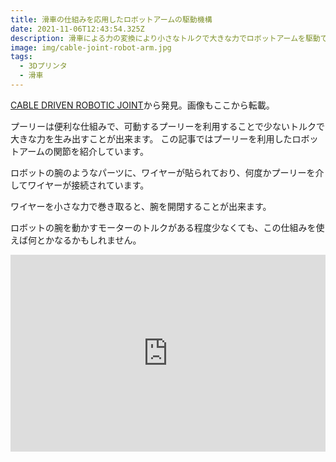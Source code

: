 ```yaml
---
title: 滑車の仕組みを応用したロボットアームの駆動機構
date: 2021-11-06T12:43:54.325Z
description: 滑車による力の変換により小さなトルクで大きな力でロボットアームを駆動できます。
image: img/cable-joint-robot-arm.jpg
tags:
  - 3Dプリンタ
  - 滑車
---
```

[CABLE DRIVEN ROBOTIC JOINT](https://hackaday.com/2020/04/26/cable-driven-robotic-joint/)から発見。画像もここから転載。

プーリーは便利な仕組みで、可動するプーリーを利用することで少ないトルクで大きな力を生み出すことが出来ます。
この記事ではプーリーを利用したロボットアームの関節を紹介しています。

ロボットの腕のようなパーツに、ワイヤーが貼られており、何度かプーリーを介してワイヤーが接続されています。

ワイヤーを小さな力で巻き取ると、腕を開閉することが出来ます。

ロボットの腕を動かすモーターのトルクがある程度少なくても、この仕組みを使えば何とかなるかもしれません。


<iframe width="100%" height="315" src="https://www.youtube.com/embed/utDagouxM5U" title="YouTube video player" frameborder="0" allow="accelerometer; autoplay; clipboard-write; encrypted-media; gyroscope; picture-in-picture" allowfullscreen></iframe>